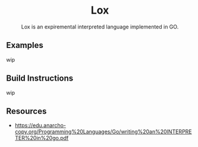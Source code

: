 <h1 align="center"> Lox </h1>

<p align="center"> Lox is an expiremental interpreted language implemented in GO. </p>

## Examples
wip

## Build Instructions
wip

## Resources
- https://edu.anarcho-copy.org/Programming%20Languages/Go/writing%20an%20INTERPRETER%20in%20go.pdf
